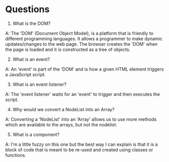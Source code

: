 # Questions

1. What is the DOM?

A: The 'DOM' (Document Object Model), is a platform that is friendly to different programming languages. It allows a programmer to make dynamic updates/changes to the web page. The browser creates the 'DOM' when the page is loaded and it is constructed as a tree of objects.

2. What is an event?

A: An 'event' is part of the 'DOM' and is how a given HTML element triggers a JavaScript script.

3. What is an event listener?

A: The 'event listener' waits for an 'event' to trigger and then executes the script.


4. Why would we convert a NodeList into an Array?

A: Converting a 'NodeList' into an 'Array' allows us to use more methods which are available to
the arrays, but not the nodelist.


5. What is a component? 

A: I'm a little fuzzy on this one but the best way I can explain is that it is a block of code
that is meant to be re-used and created using classes or functions.
